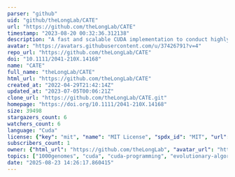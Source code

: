```yaml
---
parser: "github"
uid: "github/theLongLab/CATE"
url: "https://github.com/theLongLab/CATE"
timestamp: "2023-08-20 00:32:36.312138"
description: "A fast and scalable CUDA implementation to conduct highly parallelized evolutionary tests on large scale genomic data."
avatar: "https://avatars.githubusercontent.com/u/37426791?v=4"
repo_url: "https://github.com/theLongLab/CATE"
doi: "10.1111/2041-210X.14168"
name: "CATE"
full_name: "theLongLab/CATE"
html_url: "https://github.com/theLongLab/CATE"
created_at: "2022-04-29T21:42:14Z"
updated_at: "2023-07-05T00:06:21Z"
clone_url: "https://github.com/theLongLab/CATE.git"
homepage: "https://doi.org/10.1111/2041-210X.14168"
size: 39498
stargazers_count: 6
watchers_count: 6
language: "Cuda"
license: {"key": "mit", "name": "MIT License", "spdx_id": "MIT", "url": "https://api.github.com/licenses/mit", "node_id": "MDc6TGljZW5zZTEz"}
subscribers_count: 1
owner: {"html_url": "https://github.com/theLongLab", "avatar_url": "https://avatars.githubusercontent.com/u/37426791?v=4", "login": "theLongLab", "type": "Organization"}
topics: ["1000genomes", "cuda", "cuda-programming", "evolutionary-algorithms", "evolutionary-biology", "evolutionary-computation", "genetic-algorithm", "genetics", "neutrality-test", "vcf", "vcf-data", "vcf-files", "cuda-toolkit", "ehh", "extended-haplotype-homozygosity", "mk-test", "neutrality", "tajima"]
date: "2025-08-23 14:26:17.860415"
---
```

